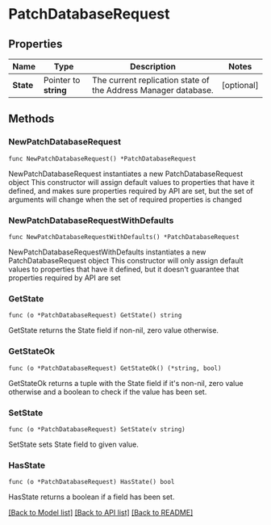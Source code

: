 # PatchDatabaseRequest

## Properties

Name | Type | Description | Notes
------------ | ------------- | ------------- | -------------
**State** | Pointer to **string** | The current replication state of the Address Manager database. | [optional] 

## Methods

### NewPatchDatabaseRequest

`func NewPatchDatabaseRequest() *PatchDatabaseRequest`

NewPatchDatabaseRequest instantiates a new PatchDatabaseRequest object
This constructor will assign default values to properties that have it defined,
and makes sure properties required by API are set, but the set of arguments
will change when the set of required properties is changed

### NewPatchDatabaseRequestWithDefaults

`func NewPatchDatabaseRequestWithDefaults() *PatchDatabaseRequest`

NewPatchDatabaseRequestWithDefaults instantiates a new PatchDatabaseRequest object
This constructor will only assign default values to properties that have it defined,
but it doesn't guarantee that properties required by API are set

### GetState

`func (o *PatchDatabaseRequest) GetState() string`

GetState returns the State field if non-nil, zero value otherwise.

### GetStateOk

`func (o *PatchDatabaseRequest) GetStateOk() (*string, bool)`

GetStateOk returns a tuple with the State field if it's non-nil, zero value otherwise
and a boolean to check if the value has been set.

### SetState

`func (o *PatchDatabaseRequest) SetState(v string)`

SetState sets State field to given value.

### HasState

`func (o *PatchDatabaseRequest) HasState() bool`

HasState returns a boolean if a field has been set.


[[Back to Model list]](../README.md#documentation-for-models) [[Back to API list]](../README.md#documentation-for-api-endpoints) [[Back to README]](../README.md)


